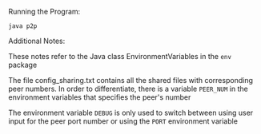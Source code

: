 Running the Program:

`java p2p`

Additional Notes:

These notes refer to the Java class EnvironmentVariables
in the `env` package

The file config_sharing.txt contains all the shared files 
with corresponding peer numbers. In order to differentiate,
there is a variable `PEER_NUM` in the environment variables
that specifies the peer's number

The environment variable `DEBUG` is only used to
switch between using user input for the peer port number
or using the `PORT` environment variable